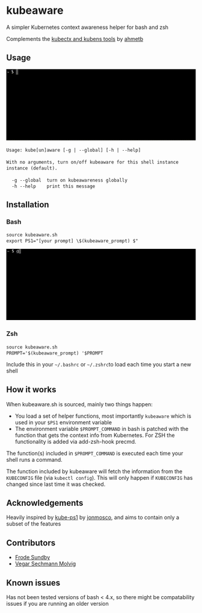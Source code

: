 # kubeaware

A simpler Kubernetes context awareness helper for bash and zsh

Complements the [kubectx and kubens tools](https://github.com/ahmetb/kubectx) by [ahmetb](https://github.com/ahmetb)

## Usage

![usage_demo](img/usage.gif)

```
Usage: kube[un]aware [-g | --global] [-h | --help]

With no arguments, turn on/off kubeaware for this shell instance instance (default).

  -g --global  turn on kubeawareness globally
  -h --help    print this message
```

## Installation

### Bash
```
source kubeaware.sh
export PS1="[your prompt] \$(kubeaware_prompt) $"
```

![installation_demo](img/installation.gif)

### Zsh
```
source kubeaware.sh
PROMPT='$(kubeaware_prompt) '$PROMPT
```


Include this in your `~/.bashrc` or `~/.zshrc`to load each time you start a new shell

## How it works

When kubeaware.sh is sourced, mainly two things happen:
- You load a set of helper functions, most importantly `kubeaware` which is used in your `$PS1` environment variable
- The environment variable `$PROMPT_COMMAND` in bash is patched with the function that gets the context info from Kubernetes. For ZSH the functionality is added via add-zsh-hook precmd.

The function(s) included in `$PROMPT_COMMAND` is executed each time your shell runs a command.

The function included by kubeaware will fetch the information from the `KUBECONFIG` file (via `kubectl config`). This will only happen if `KUBECONFIG` has changed since last time it was checked.

## Acknowledgements

Heavily inspired by [kube-ps1](https://github.com/jonmosco/kube-ps1) by [jonmosco](https://github.com/jonmosco), and aims to contain only a subset of the features

## Contributors
- [Frode Sundby](https://github.com/frodesundby)
- [Vegar Sechmann Molvig](https://github.com/VegarM)

## Known issues

Has not been tested versions of bash < 4.x, so there might be compatability issues if you are running an older version
